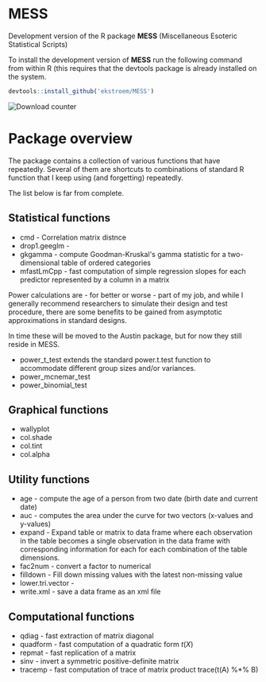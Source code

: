 # MESS

Development version of the R package **MESS** (Miscellaneous Esoteric Statistical Scripts)

To install the development version of **MESS** run the following
command from within R (this requires that the devtools package is
already installed on the system.

```r
devtools::install_github('ekstroem/MESS')
```

![Download counter](http://cranlogs.r-pkg.org/badges/grand-total/MESS)


# Package overview

The package contains a collection of various functions that have
repeatedly. Several of them are shortcuts to combinations of standard
R function that I keep using (and forgetting) repeatedly.

The list below is far from complete.


## Statistical functions

* cmd - Correlation matrix distnce
* drop1.geeglm - 
* gkgamma - compute Goodman-Kruskal's gamma statistic for a
two-dimensional table of ordered categories
* mfastLmCpp - fast computation of simple regression slopes for each
predictor represented by a column in a matrix

Power calculations are - for better or worse - part of my job, and
while I generally recommend researchers to simulate their design and
test procedure, there are some benefits to be gained from asymptotic
approximations in standard designs.

In time these will be moved to the Austin package, but for now they
still reside in MESS.

* power_t_test extends the standard power.t.test function to
accommodate different group sizes and/or variances.
* power_mcnemar_test
* power_binomial_test


## Graphical functions

* wallyplot
* col.shade
* col.tint
* col.alpha

## Utility functions

* age - compute the age of a person from two date (birth date and
  current date)
* auc - computes the area under the curve for two vectors (x-values
and y-values)
* expand - Expand table or matrix to data frame where each observation
in the table becomes a single observation in the data frame with
corresponding information for each for each combination of the table
dimensions.
* fac2num - convert a factor to numerical
* filldown - Fill down missing values with the latest non-missing
value
* lower.tri.vector - 
* write.xml - save a data frame as an xml file


## Computational functions

* qdiag - fast extraction of matrix diagonal
* quadform - fast computation of a quadratic form $t(X) %*% X$
* repmat - fast replication of a matrix
* sinv - invert a symmetric positive-definite matrix
* tracemp - fast computation of trace of matrix product trace(t(A) %*% B)


